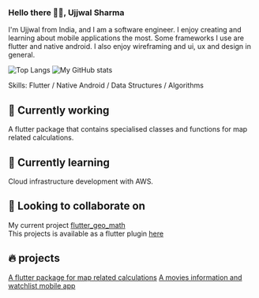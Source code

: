 ### Hello there 👋🏼, Ujjwal Sharma
I'm Ujjwal from India, and I am a software engineer. I enjoy creating and learning about mobile applications the most. Some frameworks I use are flutter  and native android. I also enjoy wireframing and ui, ux and design in general.

![Top Langs](https://github-readme-stats.vercel.app/api/top-langs/?username=Ujjwalsharma2210&layout=compact) ![My GitHub stats](https://github-readme-stats.vercel.app/api?username=Ujjwalsharma2210&theme=merko)

Skills: Flutter / Native Android / Data Structures / Algorithms

## 🔭 Currently working 
A flutter package that contains specialised classes and functions for map related calculations.<br>

## 🌱 Currently learning
Cloud infrastructure development with AWS.

## 👯 Looking to collaborate on
My current project [flutter_geo_math](https://github.com/Ujjwalsharma2210/flutter_geo_math) <br>
This projects is available as a flutter plugin [here](https://pub.dev/packages/flutter_geo_math)

## 🔥 projects

[A flutter package for map related calculations](https://pub.dev/packages/flutter_geo_math)
[A movies information and watchlist mobile app](https://play.google.com/store/apps/details?id=com.sujjwal.movie_magic)

<!--
**Ujjwalsharma2210/Ujjwalsharma2210** is a ✨ _special_ ✨ repository because its `README.md` (this file) appears on your GitHub profile.

Here are some ideas to get you started:

- 🔭 I’m currently working on ...
- 🌱 I’m currently learning ...
- 👯 I’m looking to collaborate on ...
- 🤔 I’m looking for help with ...
- 💬 Ask me about ...
- 📫 How to reach me: ...
- 😄 Pronouns: ...
- ⚡ Fun fact: ...
-->
